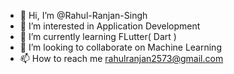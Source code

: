 - 👋 Hi, I’m @Rahul-Ranjan-Singh
- 👀 I’m interested in Application Development
- 🌱 I’m currently learning FLutter( Dart )
- 💞️ I’m looking to collaborate on Machine Learning
- 📫 How to reach me rahulranjan2573@gmail.com

<!---
Rahul-Ranjan-Singh/Rahul-Ranjan-Singh is a ✨ special ✨ repository because its `README.md` (this file) appears on your GitHub profile.
You can click the Preview link to take a look at your changes.
--->
